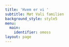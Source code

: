 ```yaml
---
title: 'Hvem er vi '
subtitle: Møt Vali familien
background_style: style5
menu:
  main:
    identifier: omoss
layout: page
---
```


